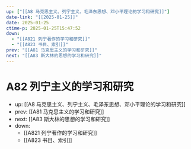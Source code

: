 ```yaml
---
up: ["[[A8 马克思主义、列宁主义、毛泽东思想、邓小平理论的学习和研究]]"]
date-link: "[[2025-01-25]]"
date: 2025-01-25
ctime-p: 2025-01-25T15:47:52
down:
  - "[[A821 列宁著作的学习和研究]]"
  - "[[A823 书目、索引]]"
prev: "[[A81 马克思主义的学习和研究]]"
next: "[[A83 斯大林的思想的学习和研究]]"
---
```


# A82 列宁主义的学习和研究

- up: [[A8 马克思主义、列宁主义、毛泽东思想、邓小平理论的学习和研究]]
- prev: [[A81 马克思主义的学习和研究]]
- next: [[A83 斯大林的思想的学习和研究]]
- down:
	- [[A821 列宁著作的学习和研究]]
	- [[A823 书目、索引]]
